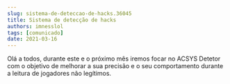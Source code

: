 ```yaml
---
slug: sistema-de-deteccao-de-hacks.36045
title: Sistema de detecção de hacks
authors: imnesslol
tags: [comunicado]
date: 2021-03-16
---
```


Olá a todos, durante este e o próximo mês iremos focar no ACSYS Detetor com o objetivo de melhorar a sua precisão e o seu comportamento durante a leitura de jogadores não legítimos.